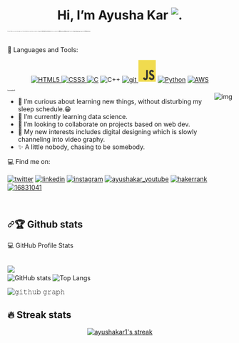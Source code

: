 <h1 align="center">
  Hi, I’m Ayusha Kar
  <img alt="." src="https://emojis.slackmojis.com/emojis/images/1613942497/14160/mario_wave.gif?1613942497" width="45">
</h1>  
  
 <p style="font-size:10%;" style="font-family:verdana;"> 
  Hey there! Glad you were intrested enough to visit. I hail from Rourkela and completed my secondary schooling from <b>Delhi Public School, Rourkela</b> and senior secondary from <b>ODM International, Bhubaneshwar</b>. Currently a <i><b>Computer Engineering</b></i> undergrad from <b>IIIT Bhubaneshwar</b>.
  </p>
  
  
<br />

🚀 Languages and Tools:
<p align="center">
<a href="https://www.w3.org/html/" rel="nofollow"> <img src="https://camo.githubusercontent.com/91624b4794cb98081ea55063865721be4b4399472c81e66b89b37fd07aad1d92/68747470733a2f2f696d672e69636f6e73382e636f6d2f636f6c6f722f34382f3030303030302f68746d6c2d352e706e67" alt="HTML5" data-canonical-src="https://img.icons8.com/color/48/000000/html-5.png" style="max-width:100%;"> </a>
<a href="https://www.w3schools.com/css/" rel="nofollow"> <img src="https://camo.githubusercontent.com/dc75aee770dff630309493116eeebd6a39c7042e4e94780a5e6c8f107bebe76f/68747470733a2f2f696d672e69636f6e73382e636f6d2f636f6c6f722f34382f3030303030302f637373332e706e67" alt="CSS3" data-canonical-src="https://img.icons8.com/color/48/000000/css3.png" style="max-width:100%;"> </a>
<a target="_blank" rel="noopener noreferrer" href="https://camo.githubusercontent.com/2771059ece39a91f0ca8afe0205a540e3af66f435508ba80b080eb249479d4dc/68747470733a2f2f696d672e69636f6e73382e636f6d2f636f6c6f722f34382f3030303030302f632d70726f6772616d6d696e672e706e67"><img src="https://camo.githubusercontent.com/2771059ece39a91f0ca8afe0205a540e3af66f435508ba80b080eb249479d4dc/68747470733a2f2f696d672e69636f6e73382e636f6d2f636f6c6f722f34382f3030303030302f632d70726f6772616d6d696e672e706e67" alt="C" data-canonical-src="https://img.icons8.com/color/48/000000/c-programming.png" style="max-width:100%;"></a>
  <img src="https://img.icons8.com/color/48/000000/c-plus-plus-logo.png" alt="C++"/>
   <a href="https://git-scm.com/" target="_blank"> <img src="https://www.vectorlogo.zone/logos/git-scm/git-scm-icon.svg" alt="git" width="45" height="50"/> </a>                                                                                
 <img src="https://raw.githubusercontent.com/devicons/devicon/master/icons/javascript/javascript-original.svg" alt="javascript" width="40" height="50"/> 
<a target="_blank" rel="noopener noreferrer" href="https://camo.githubusercontent.com/11f0b3afa30619b424e9b29eea0b3bc9faa9a6d33c66e1ad20fc5d018f7a11f6/68747470733a2f2f696d672e69636f6e73382e636f6d2f636f6c6f722f34382f3030303030302f707974686f6e2d2d76312e706e67"><img src="https://camo.githubusercontent.com/11f0b3afa30619b424e9b29eea0b3bc9faa9a6d33c66e1ad20fc5d018f7a11f6/68747470733a2f2f696d672e69636f6e73382e636f6d2f636f6c6f722f34382f3030303030302f707974686f6e2d2d76312e706e67" alt="Python" data-canonical-src="https://img.icons8.com/color/48/000000/python--v1.png" style="max-width:100%;"></a>
<a target="_blank" rel="noopener noreferrer" href="https://camo.githubusercontent.com/146631708b549852bc9ebefc88c25fa492d89c3d71caef6ecd899f622e416309/68747470733a2f2f696d672e69636f6e73382e636f6d2f636f6c6f722f34382f3030303030302f616d617a6f6e2d7765622d73657276696365732e706e67"><img src="https://camo.githubusercontent.com/146631708b549852bc9ebefc88c25fa492d89c3d71caef6ecd899f622e416309/68747470733a2f2f696d672e69636f6e73382e636f6d2f636f6c6f722f34382f3030303030302f616d617a6f6e2d7765622d73657276696365732e706e67" alt="AWS" data-canonical-src="https://img.icons8.com/color/48/000000/amazon-web-services.png" style="max-width:100%;"></a>
</p>

<p style="font-size:20%;" style="font-family:verdana;">
    <b>In a nutshell:</b>
  </p>
  
  <img align="right" height="150" alt="img" src="https://emojis.slackmojis.com/emojis/images/1577982316/7421/typingcat.gif?1577982316" padding="3px"  />
  
- 👀 I’m curious about learning new things, without disturbing my sleep schedule.😁
- 🌱 I’m currently learning data science.
- 💞️ I’m looking to collaborate on projects based on web dev.
- 🥰 My new interests includes digital designing which is slowly channeling into video graphy. 
- ✨ A little nobody, chasing to be somebody.

💻 Find me on:
<br/>
<p align="left">
   <!--twitter-->
  <a href="https://twitter.com/kar_ayusha" target="blank"><img align="center" src="https://raw.githubusercontent.com/rahuldkjain/github-profile-readme-generator/master/src/images/icons/Social/twitter.svg" alt="twitter" height="30" width="40" /></a>     <!--Linkedin--><a href="https://www.linkedin.com/in/ayusha-kar-98b488207/" target="blank"><img align="center" src="https://raw.githubusercontent.com/rahuldkjain/github-profile-readme-generator/master/src/images/icons/Social/linked-in-alt.svg" alt="linkedin" height="30" width=40" /></a>      <!--Instagram-->
 <a href="https://instagram.com/she.ayusha.kar/?hl=en" target="blank"><img align="center" src="https://raw.githubusercontent.com/rahuldkjain/github-profile-readme-generator/master/src/images/icons/Social/instagram.svg" alt="instagram" height="30" width="40" /></a> <!--Youtube-->
  <a href="https://www.youtube.com/channel/UCGeQhmH-iI0t-wCmt9P08Sw/featured" target="blank"><img align="center" src="https://raw.githubusercontent.com/rahuldkjain/github-profile-readme-generator/master/src/images/icons/Social/youtube.svg" alt="ayushakar_youtube" target="blank" height="30" width="40" /></a> <!--Hakerrank-->
  <a href="https://www.hackerrank.com/ayushakar1" target="blank"><img align="center" src="https://raw.githubusercontent.com/rahuldkjain/github-profile-readme-generator/master/src/images/icons/Social/hackerrank.svg" alt="hakerrank" height="50" width="40" /></a> 
    <a href="https://stackoverflow.com/users/16911646/ayusha-kar" target="blank"><img align="center" src="https://raw.githubusercontent.com/rahuldkjain/github-profile-readme-generator/master/src/images/icons/Social/stack-overflow.svg" alt="16831041" height="30" width="40" /></a>
   
</p>

<br />
    
<h2><a id="user-content--github-stats" class="anchor" aria-hidden="true" href="#-github-stats"><svg class="octicon octicon-link" viewBox="0 0 16 16" version="1.1" width="16" height="16" aria-hidden="true"><path fill-rule="evenodd" d="M7.775 3.275a.75.75 0 001.06 1.06l1.25-1.25a2 2 0 112.83 2.83l-2.5 2.5a2 2 0 01-2.83 0 .75.75 0 00-1.06 1.06 3.5 3.5 0 004.95 0l2.5-2.5a3.5 3.5 0 00-4.95-4.95l-1.25 1.25zm-4.69 9.64a2 2 0 010-2.83l2.5-2.5a2 2 0 012.83 0 .75.75 0 001.06-1.06 3.5 3.5 0 00-4.95 0l-2.5 2.5a3.5 3.5 0 004.95 4.95l1.25-1.25a.75.75 0 00-1.06-1.06l-1.25 1.25a2 2 0 01-2.83 0z"></path></svg></a><g-emoji class="g-emoji" alias="bar_chart" fallback-src="https://github.githubassets.com/images/icons/emoji/unicode/1f4ca.png">🏆</g-emoji> Github stats</h2>

<summary><g-emoji class="g-emoji" alias="computer" fallback-src="https://github.githubassets.com/images/icons/emoji/unicode/1f4bb.png">💻</g-emoji> GitHub Profile Stats</summary>
<br>

                                                                                                                                      
![](https://visitor-badge.laobi.icu/badge?page_id=ayushakar1.ayushakar1)   <br/>                                                                                                        ![GitHub stats](https://github-readme-stats.vercel.app/api?username=ayushakar1&show_icons=true&theme=midnight-purple)   ![Top Langs](https://github-readme-stats.vercel.app/api/top-langs/?username=ayushakar1&langs_count=20&layout=compact&theme=midnight-purple&hide_border=true)  
                                                                                                                                      
![𝚐𝚒𝚝𝚑𝚞𝚋 𝚐𝚛𝚊𝚙𝚑](https://activity-graph.herokuapp.com/graph?username=ayushakar1&bg_color=000000&color=7F22FE&line=7F22FE&area_color=A160FA&point=DCC5FC&hide_border=true&area=true)

 ## 🔥 Streak stats


<p align="center">
  <a href="https://github.com/ayushakar1">
    <img  alt="ayushakar1's streak" src="https://github-readme-streak-stats.herokuapp.com/?user=ayushakar1&theme=midnight-purple&hide_border=true"/>
  </a>
  
</p>
                                                                                                                                     
                                                                                                                                    
                                                                                                                                      



<!---
ayushakar1/ayushakar1 is a ✨ special ✨ repository because its `README.md` (this file) appears on your GitHub profile.
You can click the Preview link to take a look at your changes.
--->
